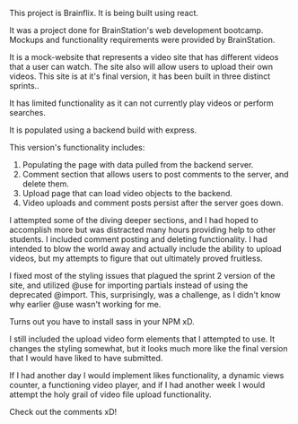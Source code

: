 This project is Brainflix.  It is being built using react.

It was a project done for BrainStation's web development bootcamp.  Mockups and functionality requirements were provided by BrainStation.

It is a mock-website that represents a video site that has different videos that a user can watch.  The site also will allow users to upload their own videos.  This site is at it's final version, it has been built in three distinct sprints..  

It has limited functionality as it can not currently play videos or perform searches.

It is populated using a backend build with express.

This version's functionality includes:
1. Populating the page with data pulled from the backend server.
2. Comment section that allows users to post comments to the server, and delete them.
3. Upload page that can load video objects to the backend.
4. Video uploads and comment posts persist after the server goes down.

I attempted some of the diving deeper sections, and I had hoped to accomplish more but was distracted many hours providing help to other students.  I included comment posting and deleting functionality.  I had intended to blow the world away and actually include the ability to upload videos, but my attempts to figure that out ultimately proved fruitless.

I fixed most of the styling issues that plagued the sprint 2 version of the site, and utilized @use for importing partials instead of using the deprecated @import.  This, surprisingly, was a challenge, as I didn't know why earlier @use wasn't working for me.

Turns out you have to install sass in your NPM xD.

I still included the upload video form elements that I attempted to use.  It changes the styling somewhat, but it looks much more like the final version that I would have liked to have submitted.

If I had another day I would implement likes functionality, a dynamic views counter, a functioning video player, and if I had another week I would attempt the holy grail of video file upload functionality.

Check out the comments xD!

